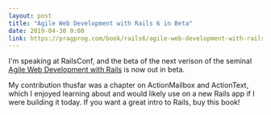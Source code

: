 ```yaml
---
layout: post
title: "Agile Web Development with Rails 6 in Beta"
date: 2019-04-30 9:00
link: https://pragprog.com/book/rails6/agile-web-development-with-rails-6
---
```


I'm speaking at RailsConf, and the beta of the next verison of the seminal [Agile Web Development with Rails][link] is now out in
beta.

My contribution thusfar was a chapter on ActionMailbox and ActionText, which I enjoyed learning about and would likely use on a
new Rails app if I were building it today. If you want a great intro to Rails, buy this book!

[link]: https://pragprog.com/book/rails6/agile-web-development-with-rails-6
